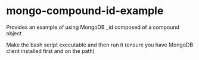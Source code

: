 # mongo-compound-id-example
Provides an example of using MongoDB _id composed of a compound object

Make the bash script executable and then run it (ensure you have MongoDB client installed first and on the path)
